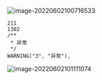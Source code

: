 

![image-20220602100716533](C:\Users\Administrator.DESKTOP-80KRDB4\AppData\Roaming\Typora\typora-user-images\image-20220602100716533.png)

```
211 
1302
/**
 * 异常
 */
WARNING("3", "异常"),
```

![image-20220602101111074](C:\Users\Administrator.DESKTOP-80KRDB4\AppData\Roaming\Typora\typora-user-images\image-20220602101111074.png)